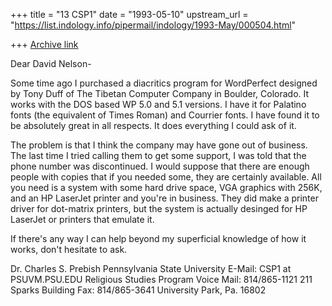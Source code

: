 +++
title = "13 CSP1"
date = "1993-05-10"
upstream_url = "https://list.indology.info/pipermail/indology/1993-May/000504.html"

+++
[Archive link](https://list.indology.info/pipermail/indology/1993-May/000504.html)

Dear David Nelson-

Some time ago I purchased a diacritics program for WordPerfect designed by
Tony Duff of The Tibetan Computer Company in Boulder, Colorado. It works with
the DOS based WP 5.0 and 5.1 versions. I have it for Palatino fonts (the
equivalent of Times Roman) and Courrier fonts. I have found it to be absolutely
great in all respects. It does everything I could ask of it.

The problem is that I think the company may have gone out of business. The last
time I tried calling them to get some support, I was told that the phone number
was discontinued. I would suppose that there are enough people with copies that
if you needed some, they are certainly available. All you need is a system with
some hard drive space, VGA graphics with 256K, and an HP LaserJet printer and
you're in business. They did make a printer driver for dot-matrix printers, but
the system is actually desinged for HP LaserJet or printers that emulate it.

If there's any way I can help beyond my superficial knowledge of how it works,
don't hesitate to ask.

Dr. Charles S. Prebish
Pennsylvania State University           E-Mail: CSP1 at PSUVM.PSU.EDU
Religious Studies Program               Voice Mail: 814/865-1121
211 Sparks Building                     Fax: 814/865-3641
University Park, Pa. 16802





